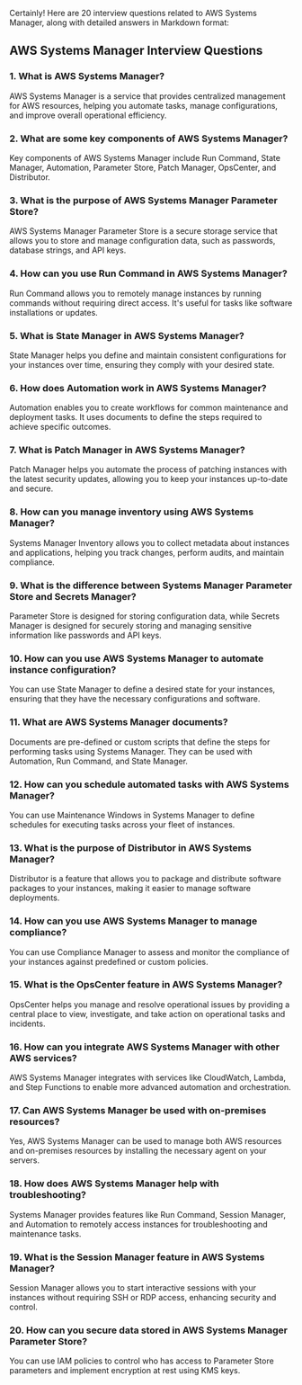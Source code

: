 Certainly! Here are 20 interview questions related to AWS Systems Manager, along with detailed answers in Markdown format:

## AWS Systems Manager Interview Questions

### 1. What is AWS Systems Manager?
AWS Systems Manager is a service that provides centralized management for AWS resources, helping you automate tasks, manage configurations, and improve overall operational efficiency.

### 2. What are some key components of AWS Systems Manager?
Key components of AWS Systems Manager include Run Command, State Manager, Automation, Parameter Store, Patch Manager, OpsCenter, and Distributor.

### 3. What is the purpose of AWS Systems Manager Parameter Store?
AWS Systems Manager Parameter Store is a secure storage service that allows you to store and manage configuration data, such as passwords, database strings, and API keys.

### 4. How can you use Run Command in AWS Systems Manager?
Run Command allows you to remotely manage instances by running commands without requiring direct access. It's useful for tasks like software installations or updates.

### 5. What is State Manager in AWS Systems Manager?
State Manager helps you define and maintain consistent configurations for your instances over time, ensuring they comply with your desired state.

### 6. How does Automation work in AWS Systems Manager?
Automation enables you to create workflows for common maintenance and deployment tasks. It uses documents to define the steps required to achieve specific outcomes.

### 7. What is Patch Manager in AWS Systems Manager?
Patch Manager helps you automate the process of patching instances with the latest security updates, allowing you to keep your instances up-to-date and secure.

### 8. How can you manage inventory using AWS Systems Manager?
Systems Manager Inventory allows you to collect metadata about instances and applications, helping you track changes, perform audits, and maintain compliance.

### 9. What is the difference between Systems Manager Parameter Store and Secrets Manager?
Parameter Store is designed for storing configuration data, while Secrets Manager is designed for securely storing and managing sensitive information like passwords and API keys.

### 10. How can you use AWS Systems Manager to automate instance configuration?
You can use State Manager to define a desired state for your instances, ensuring that they have the necessary configurations and software.

### 11. What are AWS Systems Manager documents?
Documents are pre-defined or custom scripts that define the steps for performing tasks using Systems Manager. They can be used with Automation, Run Command, and State Manager.

### 12. How can you schedule automated tasks with AWS Systems Manager?
You can use Maintenance Windows in Systems Manager to define schedules for executing tasks across your fleet of instances.

### 13. What is the purpose of Distributor in AWS Systems Manager?
Distributor is a feature that allows you to package and distribute software packages to your instances, making it easier to manage software deployments.

### 14. How can you use AWS Systems Manager to manage compliance?
You can use Compliance Manager to assess and monitor the compliance of your instances against predefined or custom policies.

### 15. What is the OpsCenter feature in AWS Systems Manager?
OpsCenter helps you manage and resolve operational issues by providing a central place to view, investigate, and take action on operational tasks and incidents.

### 16. How can you integrate AWS Systems Manager with other AWS services?
AWS Systems Manager integrates with services like CloudWatch, Lambda, and Step Functions to enable more advanced automation and orchestration.

### 17. Can AWS Systems Manager be used with on-premises resources?
Yes, AWS Systems Manager can be used to manage both AWS resources and on-premises resources by installing the necessary agent on your servers.

### 18. How does AWS Systems Manager help with troubleshooting?
Systems Manager provides features like Run Command, Session Manager, and Automation to remotely access instances for troubleshooting and maintenance tasks.

### 19. What is the Session Manager feature in AWS Systems Manager?
Session Manager allows you to start interactive sessions with your instances without requiring SSH or RDP access, enhancing security and control.

### 20. How can you secure data stored in AWS Systems Manager Parameter Store?
You can use IAM policies to control who has access to Parameter Store parameters and implement encryption at rest using KMS keys.
